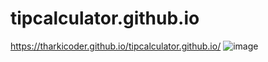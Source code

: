 # tipcalculator.github.io
https://tharkicoder.github.io/tipcalculator.github.io/
![image](https://user-images.githubusercontent.com/84368029/119795309-fadd3c80-bef5-11eb-9c3d-66cee07dd0f6.png)

